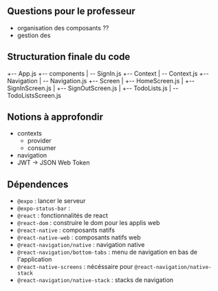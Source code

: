 
## Questions pour  le professeur

- organisation des composants ??
- gestion des 


## Structuration finale du code

+-- App.js
+-- components
|   \-- SignIn.js
+-- Context
|   \-- Context.js
+-- Navigation
|   \-- Navigation.js
+-- Screen
|   +-- HomeScreen.js
|   +-- SignInScreen.js
|   +-- SignOutScreen.js
|   +-- TodoLists.js
|   \-- TodoListsScreen.js

## Notions à approfondir

- contexts
  - provider
  - consumer
- navigation
- JWT -> JSON Web Token


## Dépendences

- `@expo` : lancer le serveur
- `@expo-status-bar` :
- `@react` : fonctionnalités de react
- `@react-dom` : construire le dom pour les applis web
- `@react-native` : composants natifs
- `@react-native-web` : composants natifs web
- `@react-navigation/native` : navigation native
- `@react-navigation/bottom-tabs` : menu de navigation en bas de l'application
- `@react-native-screens` : nécéssaire pour `@react-navigation/native-stack`
- `@react-navigation/native-stack` : stacks de navigation
